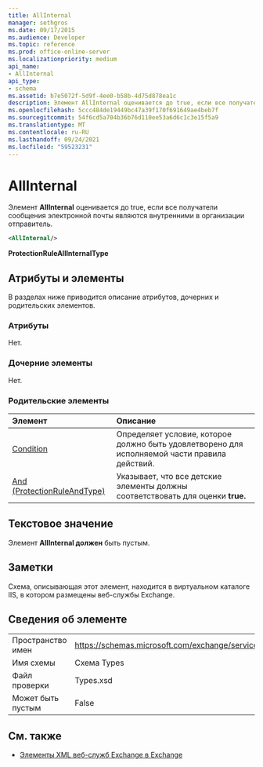 ```yaml
---
title: AllInternal
manager: sethgros
ms.date: 09/17/2015
ms.audience: Developer
ms.topic: reference
ms.prod: office-online-server
ms.localizationpriority: medium
api_name:
- AllInternal
api_type:
- schema
ms.assetid: b7e5072f-5d9f-4ee0-b58b-4d75d878ea1c
description: Элемент AllInternal оценивается до true, если все получатели сообщения электронной почты являются внутренними в организации отправитель.
ms.openlocfilehash: 5ccc484de19449bc47a39f170f691649ae4beb7f
ms.sourcegitcommit: 54f6cd5a704b36b76d110ee53a6d6c1c3e15f5a9
ms.translationtype: MT
ms.contentlocale: ru-RU
ms.lasthandoff: 09/24/2021
ms.locfileid: "59523231"
---
```

# <a name="allinternal"></a>AllInternal

Элемент **AllInternal** оценивается  до true, если все получатели сообщения электронной почты являются внутренними в организации отправитель. 
  
```xml
<AllInternal/>
```

 **ProtectionRuleAllInternalType**
## <a name="attributes-and-elements"></a>Атрибуты и элементы

В разделах ниже приводится описание атрибутов, дочерних и родительских элементов.
  
### <a name="attributes"></a>Атрибуты

Нет.
  
### <a name="child-elements"></a>Дочерние элементы

Нет.
  
### <a name="parent-elements"></a>Родительские элементы

|**Элемент**|**Описание**|
|:-----|:-----|
|[Condition](condition.md) <br/> |Определяет условие, которое должно быть удовлетворено для исполняемой части правила действий.  <br/> |
|[And (ProtectionRuleAndType)](and-protectionruleandtype.md) <br/> |Указывает, что все детские элементы должны соответствовать для оценки **true.**  <br/> |
   
## <a name="text-value"></a>Текстовое значение

Элемент **AllInternal должен** быть пустым. 
  
## <a name="remarks"></a>Заметки

Схема, описывающая этот элемент, находится в виртуальном каталоге IIS, в котором размещены веб-службы Exchange.
  
## <a name="element-information"></a>Сведения об элементе

|||
|:-----|:-----|
|Пространство имен  <br/> |https://schemas.microsoft.com/exchange/services/2006/types  <br/> |
|Имя схемы  <br/> |Схема Types  <br/> |
|Файл проверки  <br/> |Types.xsd  <br/> |
|Может быть пустым  <br/> |False  <br/> |
   
## <a name="see-also"></a>См. также

- [Элементы XML веб-служб Exchange в Exchange](ews-xml-elements-in-exchange.md)


